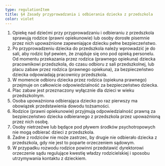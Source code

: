 ```yaml
---
type: regulationItem
title: §4 Zasady przyprowadzania i odbierania dziecka z przedszkola
color: violet
---
```


1. Opiekę nad dziećmi przy przyprowadzaniu i odbieraniu z przedszkola sprawują rodzice (prawni opiekunowie) lub osoby dorosłe pisemnie przez nich upoważnione zapewniające dziecku pełne bezpieczeństwo.
2. Po przyprowadzeniu dziecka do przedszkola należy wprowadzić je do sali, aby rodzic był pewien, że znajduje się ono pod opieką personelu. Od momentu przekazania przez rodzica (prawnego opiekuna) dziecka pracownikowi przedszkola, do czasu odbioru z sali przedszkolnej, lub placu zabaw przez rodzica (prawnego opiekuna), za bezpieczeństwo dziecka odpowiadają pracownicy przedszkola.
3. W momencie odbioru dziecka przez rodzica (opiekuna prawnego) przejmuje on całkowicie odpowiedzialność za bezpieczeństwo dziecka.
4. Plac zabaw jest przeznaczony wyłącznie dla dzieci w wieku przedszkolnym.
5. Osoba upoważniona odbierająca dziecko po raz pierwszy ma obowiązek przedstawienia dowodu tożsamości.
6. Rodzice (prawni opiekunowie) przyjmują odpowiedzialność prawną za bezpieczeństwo dziecka odbieranego z przedszkola przez upoważnioną przez nich osobę.
7. Osoby nietrzeźwe lub będące pod pływem środków psychotropowych nie mogą odbierać dzieci z przedszkola.
8. Żadne z rodziców nie może zastrzec, by drugie nie odbierało dziecka z przedszkola, gdy nie jest to poparte orzeczeniem sądowym.
9. W przypadku rozwodu rodzice powinni przedstawić dyrektorowi orzeczenie sądu regulujące kwestię władzy rodzicielskiej i sposobu utrzymywania kontaktu z dzieckiem.
